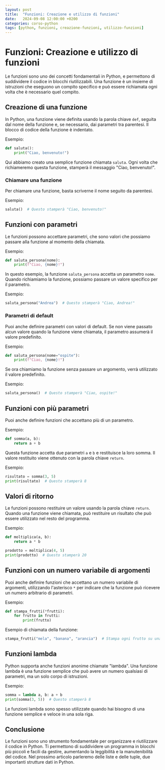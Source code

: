 ```yaml
---
layout: post
title:  "Funzioni: Creazione e utilizzo di funzioni"
date:   2024-09-08 12:00:00 +0200
categories: corso-python
tags: [python, funzioni, creazione-funzioni, utilizzo-funzioni]
---
```


# Funzioni: Creazione e utilizzo di funzioni

Le funzioni sono uno dei concetti fondamentali in Python, e permettono di suddividere il codice in blocchi riutilizzabili. Una funzione è un insieme di istruzioni che eseguono un compito specifico e può essere richiamata ogni volta che è necessario quel compito.

## Creazione di una funzione

In Python, una funzione viene definita usando la parola chiave `def`, seguita dal nome della funzione e, se necessario, dai parametri tra parentesi. Il blocco di codice della funzione è indentato.

Esempio:
```python
def saluta():
    print("Ciao, benvenuto!")
```

Qui abbiamo creato una semplice funzione chiamata `saluta`. Ogni volta che richiameremo questa funzione, stamperà il messaggio "Ciao, benvenuto!".

### Chiamare una funzione

Per chiamare una funzione, basta scriverne il nome seguito da parentesi.

Esempio:
```python
saluta()  # Questo stamperà "Ciao, benvenuto!"
```

## Funzioni con parametri

Le funzioni possono accettare parametri, che sono valori che possiamo passare alla funzione al momento della chiamata.

Esempio:
```python
def saluta_persona(nome):
    print(f"Ciao, {nome}!")
```

In questo esempio, la funzione `saluta_persona` accetta un parametro `nome`. Quando richiamiamo la funzione, possiamo passare un valore specifico per il parametro.

Esempio:
```python
saluta_persona("Andrea")  # Questo stamperà "Ciao, Andrea!"
```

### Parametri di default

Puoi anche definire parametri con valori di default. Se non viene passato alcun valore quando la funzione viene chiamata, il parametro assumerà il valore predefinito.

Esempio:
```python
def saluta_persona(nome="ospite"):
    print(f"Ciao, {nome}!")
```

Se ora chiamiamo la funzione senza passare un argomento, verrà utilizzato il valore predefinito.

Esempio:
```python
saluta_persona()  # Questo stamperà "Ciao, ospite!"
```

## Funzioni con più parametri

Puoi anche definire funzioni che accettano più di un parametro.

Esempio:
```python
def somma(a, b):
    return a + b
```

Questa funzione accetta due parametri `a` e `b` e restituisce la loro somma. Il valore restituito viene ottenuto con la parola chiave `return`.

Esempio:
```python
risultato = somma(3, 5)
print(risultato)  # Questo stamperà 8
```

## Valori di ritorno

Le funzioni possono restituire un valore usando la parola chiave `return`. Quando una funzione viene chiamata, può restituire un risultato che può essere utilizzato nel resto del programma.

Esempio:
```python
def moltiplica(a, b):
    return a * b

prodotto = moltiplica(4, 5)
print(prodotto)  # Questo stamperà 20
```

## Funzioni con un numero variabile di argomenti

Puoi anche definire funzioni che accettano un numero variabile di argomenti, utilizzando l'asterisco `*` per indicare che la funzione può ricevere un numero arbitrario di parametri.

Esempio:
```python
def stampa_frutti(*frutti):
    for frutto in frutti:
        print(frutto)
```

Esempio di chiamata della funzione:
```python
stampa_frutti("mela", "banana", "arancia")  # Stampa ogni frutto su una nuova riga
```

## Funzioni lambda

Python supporta anche funzioni anonime chiamate "lambda". Una funzione lambda è una funzione semplice che può avere un numero qualsiasi di parametri, ma un solo corpo di istruzioni.

Esempio:
```python
somma = lambda a, b: a + b
print(somma(3, 5))  # Questo stamperà 8
```

Le funzioni lambda sono spesso utilizzate quando hai bisogno di una funzione semplice e veloce in una sola riga.

## Conclusione

Le funzioni sono uno strumento fondamentale per organizzare e riutilizzare il codice in Python. Ti permettono di suddividere un programma in blocchi più piccoli e facili da gestire, aumentando la leggibilità e la manutenibilità del codice. Nel prossimo articolo parleremo delle liste e delle tuple, due importanti strutture dati in Python.
